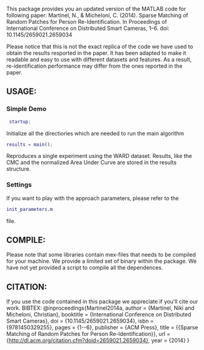 This package provides you an updated version of the MATLAB code for following paper: 
Martinel, N., & Micheloni, C. (2014). Sparse Matching of Random Patches for Person Re-Identification. In Proceedings of International Conference on Distributed Smart Cameras, 1–6. doi: 10.1145/2659021.2659034

Please notice that this is not the exact replica of the code we have used to obtain the results resported in the paper.
It has been adapted to make it readable and easy to use with different datasets and features.
As a result, re-identification performance may differ from the ones reported in the paper.

## USAGE:

### Simple Demo
```MATLAB
 startup;
```
Initialize all the directiories which are needed to run the main algorithm

```MATLAB
results = main();
```
Reproduces a single experiment using the WARD dataset. Results, like the CMC and the normalized Area Under Curve are stored in the results structure.

### Settings
If you want to play with the approach parameters, please refer to the 
```MATLAB
init_parameters.m
```
file.

## COMPILE:
Please note that some libraries contain mex-files that needs to be compiled for your machine. We provide a limited set of binary within the package. We have not yet provided a script to compile all the dependences.

## CITATION:
If you use the code contained in this package we appreciate if you'll cite our work. 
BIBTEX:
@inproceedings{Martinel2014a,
author = {Martinel, Niki and Micheloni, Christian},
booktitle = {International Conference on Distributed Smart Cameras},
doi = {10.1145/2659021.2659034},
isbn = {9781450329255},
pages = {1--6},
publisher = {ACM Press},
title = {{Sparse Matching of Random Patches for Person Re-Identification}},
url = {http://dl.acm.org/citation.cfm?doid=2659021.2659034},
year = {2014}
}
